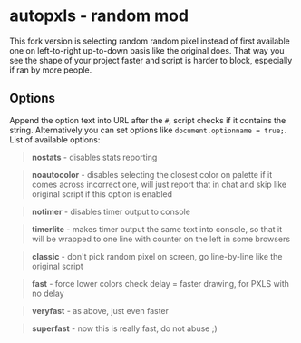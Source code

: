 # autopxls - random mod
This fork version is selecting random random pixel instead of first available one on left-to-right up-to-down basis like the original does. That way you see the shape of your project faster and script is harder to block, especially if ran by more people.
## Options
Append the option text into URL after the `#`, script checks if it contains the string. Alternatively you can set options like `document.optionname = true;`. List of available options:


>**nostats** - disables stats reporting

>**noautocolor** - disables selecting the closest color on palette if it comes across incorrect one, will just report that in chat and skip like original script if this option is enabled

>**notimer** - disables timer output to console

>**timerlite** - makes timer output the same text into console, so that it will be wrapped to one line with counter on the left in some browsers

>**classic** - don't pick random pixel on screen, go line-by-line like the original script

>**fast** - force lower colors check delay = faster drawing, for PXLS with no delay

>**veryfast** - as above, just even faster

>**superfast** - now this is really fast, do not abuse ;)

